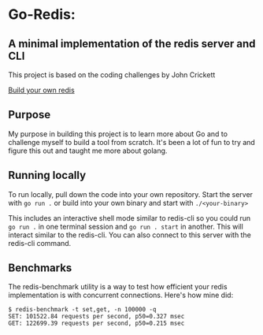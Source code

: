 # Go-Redis:
##  A minimal implementation of the redis server and CLI

This project is based on the coding challenges by John Crickett

[Build your own redis](https://codingchallenges.fyi/challenges/challenge-redis/)

## Purpose
My purpose in building this project is to learn more about Go and to challenge myself to build a tool from scratch. It's been a lot of fun to try and figure this out and taught me more about golang. 

## Running locally 

To run locally, pull down the code into your own repository. 
Start the server with `go run .` or build into your own binary and start with `./<your-binary>`

This includes an interactive shell mode similar to redis-cli so you could run `go run .` in one terminal session and `go run . start` in another. 
This will interact similar to the redis-cli. You can also connect to this server with the redis-cli command. 

## Benchmarks
The redis-benchmark utility is a way to test how efficient your redis implementation is with concurrent connections. Here's how mine did:

```
$ redis-benchmark -t set,get, -n 100000 -q
SET: 101522.84 requests per second, p50=0.327 msec
GET: 122699.39 requests per second, p50=0.215 msec
```

